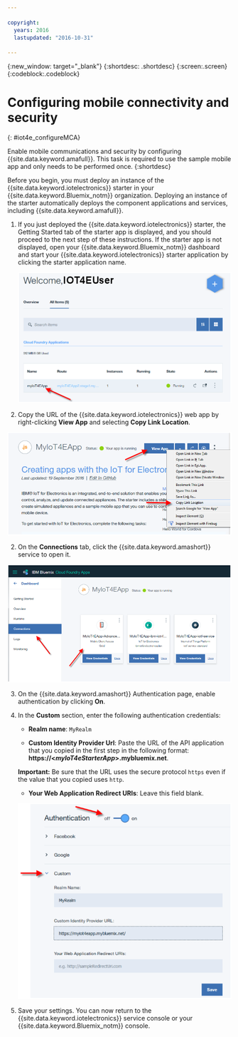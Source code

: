 ```yaml
---

copyright:
  years: 2016
  lastupdated: "2016-10-31"

---
```



<!-- Common attributes used in the template are defined as follows: -->
{:new_window: target="\_blank"}
{:shortdesc: .shortdesc}
{:screen:.screen}
{:codeblock:.codeblock}

# Configuring mobile connectivity and security
{: #iot4e_configureMCA}

Enable mobile communications and security by configuring {{site.data.keyword.amafull}}. This task is required to use the sample mobile app and only needs to be performed once.
{:shortdesc}

Before you begin, you must deploy an instance of the {{site.data.keyword.iotelectronics}} starter in your {{site.data.keyword.Bluemix_notm}}
 organization. Deploying an instance of the starter automatically deploys the component applications and services, including {{site.data.keyword.amafull}}.

1. If you just deployed the {{site.data.keyword.iotelectronics}} starter, the Getting Started tab of the starter app is displayed, and you should proceed to the next step of these instructions. If the starter app is not displayed, open your {{site.data.keyword.Bluemix_notm}} dashboard and start your {{site.data.keyword.iotelectronics}} starter application by clicking the starter application name.

    ![{{site.data.keyword.iotelectronics}} in the dashboard](images/IoT4E_bm_dashboard.png "{{site.data.keyword.iotelectronics}} in the dashboard")

2. Copy the URL of the {{site.data.keyword.iotelectronics}} web app by right-clicking **View App** and selecting **Copy Link Location**.

  ![View App button](images/IoT4E_view_app_rt_clk.png "View App button")

2. On the **Connections** tab, click the {{site.data.keyword.amashort}} service to open it.

  ![How to find {{site.data.keyword.amashort}}.](images/IoT4E_Connections.png "{{site.data.keyword.iotelectronics}} connections")

3. On the {{site.data.keyword.amashort}} Authentication page, enable authentication by clicking **On**.

4. In the **Custom** section, enter the following authentication credentials:

    - **Realm name**: `MyRealm`

    - **Custom Identity Provider Url**: Paste the URL of the API application that you copied in the first step in the following format:   **https://<*myIoT4eStarterApp*>.mybluemix.net**.  

    **Important:** Be sure that the URL uses the secure protocol `https` even if the value that you copied uses `http`.

    - **Your Web Application Redirect URIs**: Leave this field blank.

   ![Configure {{site.data.keyword.amashort}}.](images/MCA_config_pg.png "{{site.data.keyword.amashort}} Authentication page")  

5. Save your settings. You can now return to the {{site.data.keyword.iotelectronics}} service console or your {{site.data.keyword.Bluemix_notm}} console.

